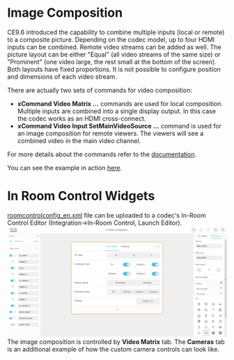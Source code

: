 # Image Composition
CE9.6 introduced the capability to combine multiple inputs (local or remote) to a composite picture. Depending on the codec model, up to four HDMI inputs can be combined. Remote video streams can be added as well. The picture layout can be either "Equal" (all video streams of the same size) or "Prominent" (one video large, the rest small at the bottom of the screen). Both layouts have fixed proportions. It is not possible to configure position and dimensions of each video stream.

There are actually two sets of commands for video composition:
* **xCommand Video Matrix ...** commands are used for local composition. Multiple inputs are combined into a single display output. In this case the codec works as an HDMI cross-connect.
* **xCommand Video Input SetMainVideoSource ...** command is used for an image composition for remote viewers. The viewers will see a combined video in the main video channel.

For more details about the commands refer to the [documentation](https://www.cisco.com/c/dam/en/us/td/docs/telepresence/endpoint/ce96/collaboration-endpoint-software-api-reference-guide-ce96.pdf).

You can see the example in action [here](https://youtu.be/fKuViiEQwYg).

# In Room Control Widgets
[roomcontrolconfig_en.xml](roomcontrolconfig_en.xml) file can be uploaded to a codec's In-Room Control Editor (Integration->In-Room Control, Launch Editor).  
![In-Room Control Editor](in-room-editor.png)  
The image composition is controlled by **Video Matrix** tab. The **Cameras** tab is an additional example of how the custom camera controls can look like.
